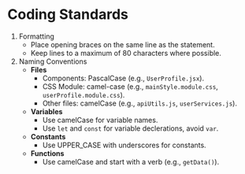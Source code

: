 # Coding Standards 

1. Formatting
    - Place opening braces on the same line as the statement.
    - Keep lines to a maximum of 80 characters where possible.
2. Naming Conventions 
    - **Files**
      - Components: PascalCase (e.g., `UserProfile.jsx`).
      - CSS Module: camel-case (e.g., `mainStyle.module.css`, `userProfile.module.css`).
      - Other files: camelCase (e.g., `apiUtils.js`, `userServices.js`).
    - **Variables**
      - Use camelCase for variable names.
      - Use `let` and `const` for variable declerations, avoid `var`.
    - **Constants**
      - Use UPPER_CASE with underscores for constants.
    - **Functions**
      - Use camelCase and start with a verb (e.g., `getData()`).